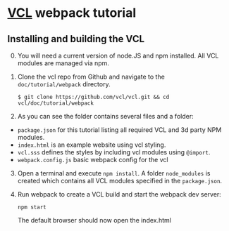 # [VCL](https://vcl.github.io/) webpack tutorial

## Installing and building the VCL

0.  You will need a current version of node.JS and npm installed.
    All VCL modules are managed via npm.

1.  Clone the vcl repo from Github and navigate to the `doc/tutorial/webpack` directory.

    `$ git clone https://github.com/vcl/vcl.git && cd vcl/doc/tutorial/webpack`

2.  As you can see the folder contains several files and a folder:
  * `package.json` for this tutorial listing all required VCL and 3d party NPM modules.
  * `index.html` is an example website using vcl styling.
  * `vcl.sss` defines the styles by including vcl modules using `@import`.
  * `webpack.config.js` basic webpack config for the vcl

3.  Open a terminal and execute `npm install`.
    A folder `node_modules` is created which contains all VCL modules specified in the `package.json`.

4.  Run webpack to create a VCL build and start the webpack dev server:

    `npm start`

    The default browser should now open the index.html
